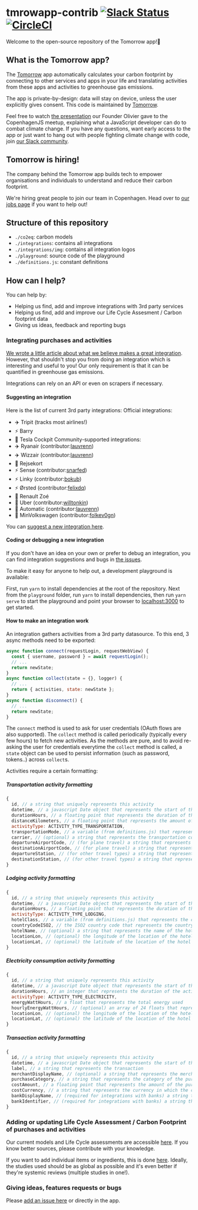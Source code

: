 # tmrowapp-contrib [![Slack Status](http://slack.tmrow.com/badge.svg)](http://slack.tmrow.com) [![CircleCI](https://circleci.com/gh/tmrowco/tmrowapp-contrib.svg?style=shield)](https://circleci.com/gh/tmrowco/tmrowapp-contrib)

Welcome to the open-source repository of the Tomorrow app!👋

## What is the Tomorrow app?
The [Tomorrow](https://www.tmrow.com) app automatically calculates your carbon footprint by connecting to other services and apps in your life and translating activities from these apps and activities to greenhouse gas emissions.

The app is private-by-design: data will stay on device, unless the user explicitly gives consent. This code is maintained by [Tomorrow](https://www.tmrow.com).

Feel free to watch [the presentation](https://www.youtube.com/watch?v=keOPXD-ojWY) our Founder Olivier gave to the CopenhagenJS meetup, explaining what a JavaScript developer can do to combat climate change. If you have any questions, want early access to the app or just want to hang out with people fighting climate change with code, join [our Slack community](https://slack.tmrow.com).

## Tomorrow is hiring!
The company behind the Tomorrow app builds tech to empower organisations and individuals to understand and reduce their carbon footprint.

We're hiring great people to join our team in Copenhagen. Head over to [our jobs page](https://www.tmrow.com/jobs) if you want to help out!

## Structure of this repository

- `./co2eq`: carbon models
- `./integrations`: contains all integrations
- `./integrations/img`: contains all integration logos
- `./playground`: source code of the playground
- `./definitions.js`: constant definitions


## How can I help?
You can help by:

- Helping us find, add and improve integrations with 3rd party services
- Helping us find, add and improve our Life Cycle Assesment / Carbon footprint data
- Giving us ideas, feedback and reporting bugs

### Integrating purchases and activities
[We wrote a little article about what we believe makes a great integration](https://tmrow.slite.com/api/s/note/8LLSWazeBZZyS4BEQiLTnJ/What-makes-a-great-integration-for-Tomorrow).
However, that shouldn't stop you from doing an integration which is interesting and useful to you! Our only requirement is that it can be quantified in greenhouse gas emissions.

Integrations can rely on an API or even on scrapers if necessary.

#### Suggesting an integration
Here is the list of current 3rd party integrations:
Official integrations:
- ✈️ Tripit (tracks most airlines!)
- ⚡ Barry
- 🚗 Tesla Cockpit
Community-supported integrations:
- ✈️ Ryanair (contributor:[lauvrenn](https://github.com/lauvrenn))
- ✈️ Wizzair (contributor:[lauvrenn](https://github.com/lauvrenn))
- 🚂 Rejsekort
- ⚡ Sense (contributor:[snarfed](https://github.com/snarfed))
- ⚡ Linky (contributor:[bokub](https://github.com/bokub))
- ⚡ Ørsted (contributor:[felixdq](https://github.com/felixdq))
- 🚗 Renault Zoé
- 🚗 Uber (contributor:[willtonkin](https://github.com/willtonkin))
- 🚗 Automatic (contributor:[lauvrenn](https://github.com/lauvrenn))
- 🚗 MinVolkswagen (contributor:[folkev0gn](https://github.com/folkev0gn))

You can [suggest a new integration here](https://github.com/tmrowco/tmrowapp-contrib/issues/new).

#### Coding or debugging a new integration

If you don't have an idea on your own or prefer to debug an integration, you can find integration suggestions and bugs in [the issues](https://github.com/tmrowco/tmrowapp-contrib/issues).

To make it easy for anyone to help out, a development playground is available:

First, run `yarn` to install dependencies at the root of the repository.
Next from the `playground` folder, run `yarn` to install dependencies, then run `yarn serve` to start the playground and point your browser to [localhost:3000](http://localhost:3000) to get started.

#### How to make an integration work
An integration gathers activities from a 3rd party datasource.
To this end, 3 async methods need to be exported:

```javascript
async function connect(requestLogin, requestWebView) {
  const { username, password } = await requestLogin();
  // ...
  return newState;
}
async function collect(state = {}, logger) {
  // ...
  return { activities, state: newState };
}
async function disconnect() {
  // ...
  return newState;
}
```

The `connect` method is used to ask for user credentials (OAuth flows are also supported).
The `collect` method is called periodically (typically every few hours) to fetch new activities.
As the methods are pure, and to avoid re-asking the user for credentials everytime the `collect` method is called, a `state` object can be used to persist information (such as password, tokens..) across `collect`s.

Activities require a certain formatting:

##### Transportation activity formatting
```javascript
{
  id, // a string that uniquely represents this activity
  datetime, // a javascript Date object that represents the start of the activity
  durationHours, // a floating point that represents the duration of the activity in decimal hours
  distanceKilometers, // a floating point that represents the amount of kilometers traveled
  activityType: ACTIVITY_TYPE_TRANSPORTATION,
  transportationMode, // a variable (from definitions.js) that represents the transportation mode
  carrier, // (optional) a string that represents the transportation company
  departureAirportCode, // (for plane travel) a string that represents the departure airport, IATA code
  destinationAirportCode, // (for plane travel) a string that represents the final destination airport, IATA code
  departureStation, // (for other travel types) a string that represents the original starting point
  destinationStation, // (for other travel types) a string that represents the final destination
}
```

##### Lodging activity formatting
```javascript
{
  id, // a string that uniquely represents this activity
  datetime, // a javascript Date object that represents the start of the activity
  durationHours, // a floating point that represents the duration of the activity in decimal hours
  activityType: ACTIVITY_TYPE_LODGING,
  hotelClass, // a variable (from definitions.js) that represents the class of the hotel
  countryCodeISO2, // the ISO2 country code that represents the country of the hotel
  hotelName, // (optional) a string that represents the name of the hotel
  locationLon, // (optional) the longitude of the location of the hotel
  locationLat, // (optional) the latitude of the location of the hotel
}
```

##### Electricity consumption activity formatting
```javascript
{
  id, // a string that uniquely represents this activity
  datetime, // a javascript Date object that represents the start of the activity
  durationHours, // an integer that represents the duration of the activity
  activityType: ACTIVITY_TYPE_ELECTRICITY,
  energyWattHours, // a float that represents the total energy used
  hourlyEnergyWattHours, // (optional) an array of 24 floats that represent the hourly metering values
  locationLon, // (optional) the longitude of the location of the hotel
  locationLat, // (optional) the latitude of the location of the hotel
}
```

##### Transaction activity formatting
```javascript
{
  id, // a string that uniquely represents this activity
  datetime, // a javascript Date object that represents the start of the activity
  label, // a string that represents the transaction
  merchantDisplayName, // (optional) a string that represents the merchant where the purchase was made
  purchaseCategory, // a string that represents the category of the purchase. Categories can be found here: https://github.com/tmrowco/tmrowapp-contrib/blob/master/definitions.js
  costAmount, // a floating point that represents the amount of the purchase
  costCurrency, // a string that represents the currency in which the currency was made
  bankDisplayName, // (required for integrations with banks) a string that represents the banks' name
  bankIdentifier, // (required for integrations with banks) a string that uniquely represents the bank.
}
```

### Adding or updating Life Cycle Assessment / Carbon Footprint of purchases and activities

Our current models and Life Cycle assessments are accessible [here](https://github.com/tmrowco/tmrowapp-contrib/tree/master/co2eq). If you know better sources, please contribute with your knowledge.

If you want to add individual items or ingredients, this is done [here](https://github.com/tmrowco/tmrowapp-contrib/blob/master/co2eq/purchase/footprints.yml). Ideally, the studies used should be as global as possible and it's even better if they're systemic reviews (multiple studies in one!).


### Giving ideas, features requests or bugs

Please [add an issue here](https://github.com/tmrowco/tmrowapp-contrib/issues/new) or directly in the app.

